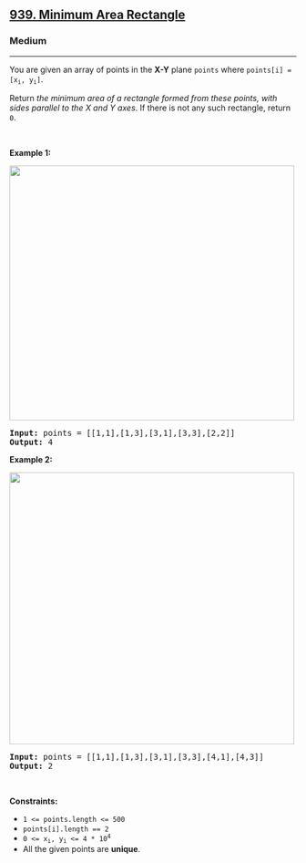 <h2><a href="https://leetcode.com/problems/minimum-area-rectangle/">939. Minimum Area Rectangle</a></h2><h3>Medium</h3><hr><p>You are given an array of points in the <strong>X-Y</strong> plane <code>points</code> where <code>points[i] = [x<sub>i</sub>, y<sub>i</sub>]</code>.</p>

<p>Return <em>the minimum area of a rectangle formed from these points, with sides parallel to the X and Y axes</em>. If there is not any such rectangle, return <code>0</code>.</p>

<p>&nbsp;</p>
<p><strong class="example">Example 1:</strong></p>
<img alt="" src="https://assets.leetcode.com/uploads/2021/08/03/rec1.JPG" style="width: 500px; height: 447px;" />
<pre>
<strong>Input:</strong> points = [[1,1],[1,3],[3,1],[3,3],[2,2]]
<strong>Output:</strong> 4
</pre>

<p><strong class="example">Example 2:</strong></p>
<img alt="" src="https://assets.leetcode.com/uploads/2021/08/03/rec2.JPG" style="width: 500px; height: 477px;" />
<pre>
<strong>Input:</strong> points = [[1,1],[1,3],[3,1],[3,3],[4,1],[4,3]]
<strong>Output:</strong> 2
</pre>

<p>&nbsp;</p>
<p><strong>Constraints:</strong></p>

<ul>
	<li><code>1 &lt;= points.length &lt;= 500</code></li>
	<li><code>points[i].length == 2</code></li>
	<li><code>0 &lt;= x<sub>i</sub>, y<sub>i</sub> &lt;= 4 * 10<sup>4</sup></code></li>
	<li>All the given points are <strong>unique</strong>.</li>
</ul>
